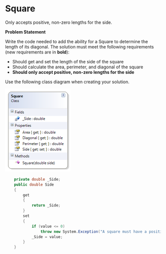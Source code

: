 ---
---
# Square

Only accepts positive, non-zero lengths for the side.

**Problem Statement**

Write the code needed to add the ability for a Square to determine the length of its diagonal. The solution must meet the following requirements (new requirements are in **bold**):
* Should get and set the length of the side of the square
* Should calculate the area, perimeter, and diagonal of the square
* **Should only accept positive, non-zero lengths for the side**

Use the following class diagram when creating your solution.

![](G-Square.png)
 
```csharp
    private double _Side;
    public double Side
    {
        get
        {
            return _Side;
        }
        set
        {
            if (value <= 0)
                throw new System.Exception("A square must have a positive non-zero length for its side");
            _Side = value;
        }
    }
```
